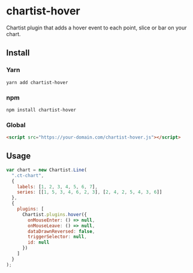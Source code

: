 # chartist-hover

Chartist plugin that adds a hover event to each point, slice or bar on your chart.

## Install

### Yarn

```
yarn add chartist-hover
```

### npm

```
npm install chartist-hover
```

### Global

```html
<script src="https://your-domain.com/chartist-hover.js"></script>
```

## Usage

```javascript
var chart = new Chartist.Line(
  ".ct-chart",
  {
    labels: [1, 2, 3, 4, 5, 6, 7],
    series: [[1, 5, 3, 4, 6, 2, 3], [2, 4, 2, 5, 4, 3, 6]]
  },
  {
    plugins: [
      Chartist.plugins.hover({
        onMouseEnter: () => null,
        onMouseLeave: () => null,
        dataDrawnReversed: false,
        triggerSelector: null,
        id: null
      })
    ]
  }
);
```
